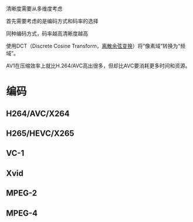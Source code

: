 清晰度需要从多维度考虑

首先需要考虑的是编码方式和码率的选择

同种编码方式，码率越高清晰度越高



使用DCT（Discrete Cosine Transform，[离散余弦变换](https://www.zhihu.com/search?q=离散余弦变换&search_source=Entity&hybrid_search_source=Entity&hybrid_search_extra={"sourceType"%3A"article"%2C"sourceId"%3A"419388406"})）将“像素域”转换为“频域”。



AV1在压缩效率上就比H.264/AVC高出很多，但却比AVC要消耗更多时间和资源。

# 编码

## H264/AVC/X264

## H265/HEVC/X265

## VC-1

## Xvid

## MPEG-2

## MPEG-4